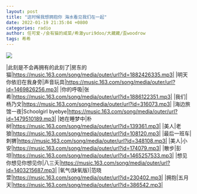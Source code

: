 ```yaml
---
layout: post
title: "这时候我想拥抱你 海水看见我们在一起"
date: 2022-01-19 21:35:04 +0800
categories: radio
author: 任可爱-/会有猫的咸菜/希澈yuri9doo/大藏藏/歪woodrow
tags: 希希
---
```

![]({{site.baseurl}}/images/cover_20220119.jpg)

|此刻是不会再拥有的此刻了|房东的猫|https://music.163.com/song/media/outer/url?id=1882426335.mp3|
|明天你依旧在我身旁|声音玩具|https://music.163.com/song/media/outer/url?id=1469826256.mp3|
|你的呼吸|张希|https://music.163.com/song/media/outer/url?id=1886122351.mp3|
|我们|杨乃文|https://music.163.com/song/media/outer/url?id=316073.mp3|
|海边旅馆一夜|Schoolgirl byebye|https://music.163.com/song/media/outer/url?id=1479510189.mp3|
|她在睡梦中|朴树|https://music.163.com/song/media/outer/url?id=139361.mp3|
|美人|老狼|https://music.163.com/song/media/outer/url?id=108120.mp3|
|最后一班车|刺猬|https://music.163.com/song/media/outer/url?id=348108.mp3|
|美人|小安|https://music.163.com/song/media/outer/url?id=174079.mp3|
|散步|彭坦|https://music.163.com/song/media/outer/url?id=1465257533.mp3|
|想见你想见你想见你|八三夭|https://music.163.com/song/media/outer/url?id=1403215687.mp3|
|氧气(缺氧版)|范晓萱|https://music.163.com/song/media/outer/url?id=230402.mp3|
|拥抱|五月天|https://music.163.com/song/media/outer/url?id=386542.mp3|

